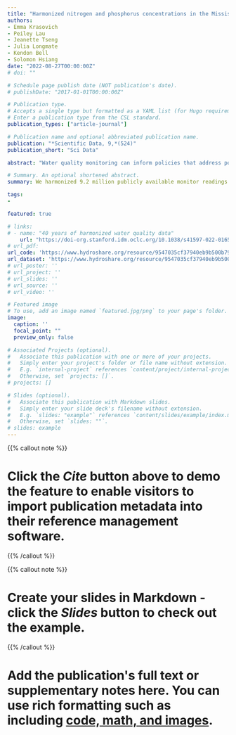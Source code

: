 ```yaml
---
title: "Harmonized nitrogen and phosphorus concentrations in the Mississippi/Atchafalaya River Basin from 1980 to 2018"
authors:
- Emma Krasovich
- Peiley Lau
- Jeanette Tseng
- Julia Longmate
- Kendon Bell
- Solomon Hsiang
date: "2022-08-27T00:00:00Z"
# doi: ""

# Schedule page publish date (NOT publication's date).
# publishDate: "2017-01-01T00:00:00Z"

# Publication type.
# Accepts a single type but formatted as a YAML list (for Hugo requirements).
# Enter a publication type from the CSL standard.
publication_types: ["article-journal"]

# Publication name and optional abbreviated publication name.
publication: "*Scientific Data, 9,*(524)"
publication_short: "Sci Data"

abstract: "Water quality monitoring can inform policies that address pollution; however, inconsistent measurement and reporting practices render many observations incomparable across bodies of water, thereby impeding efforts to characterize spatial patterns and long-term trends in pollution. Here, we harmonized 9.2 million publicly available monitor readings from 226 distinct water monitoring authorities spanning the entirety of the Mississippi/Atchafalaya River Basin (MARB) in the United States. We created the Standardized Nitrogen and Phosphorus Dataset (SNAPD), a novel dataset of 4.8 million standardized observations for nitrogen- and phosphorus-containing compounds from 107 thousand sites during 1980–2018. To the best of our knowledge, this dataset represents the largest record of these pollutants in a single river network where measurements can be compared across time and space. We addressed numerous well-documented issues associated with the reporting and interpretation of these water quality data, heretofore unaddressed at this scale, and our approach to water quality data processing can be applied to other nutrient compounds and regions."

# Summary. An optional shortened abstract.
summary: We harmonized 9.2 million publicly available monitor readings from 226 distinct water monitoring authorities spanning the entirety of the Mississippi/Atchafalaya River Basin (MARB) in the United States. We created the Standardized Nitrogen and Phosphorus Dataset (SNAPD), a novel dataset of 4.8 million standardized observations for nitrogen- and phosphorus-containing compounds from 107 thousand sites during 1980–2018. To the best of our knowledge, this dataset represents the largest record of these pollutants in a single river network where measurements can be compared across time and space.

tags:
- 

featured: true

# links:
# - name: "40 years of harmonized water quality data"
    url: "https://doi-org.stanford.idm.oclc.org/10.1038/s41597-022-01650-6"
# url_pdf: 
url_code: 'https://www.hydroshare.org/resource/9547035cf37940eb9b500b7994a378a1/'
url_dataset: 'https://www.hydroshare.org/resource/9547035cf37940eb9b500b7994a378a1/'
# url_poster: ''
# url_project: ''
# url_slides: ''
# url_source: ''
# url_video: ''

# Featured image
# To use, add an image named `featured.jpg/png` to your page's folder. 
image:
  caption: ''
  focal_point: ""
  preview_only: false

# Associated Projects (optional).
#   Associate this publication with one or more of your projects.
#   Simply enter your project's folder or file name without extension.
#   E.g. `internal-project` references `content/project/internal-project/index.md`.
#   Otherwise, set `projects: []`.
# projects: []

# Slides (optional).
#   Associate this publication with Markdown slides.
#   Simply enter your slide deck's filename without extension.
#   E.g. `slides: "example"` references `content/slides/example/index.md`.
#   Otherwise, set `slides: ""`.
# slides: example
---
```


{{% callout note %}}
# Click the *Cite* button above to demo the feature to enable visitors to import publication metadata into their reference management software.
{{% /callout %}}

{{% callout note %}}
# Create your slides in Markdown - click the *Slides* button to check out the example.
{{% /callout %}}

# Add the publication's **full text** or **supplementary notes** here. You can use rich formatting such as including [code, math, and images](https://docs.hugoblox.com/content/writing-markdown-latex/).
